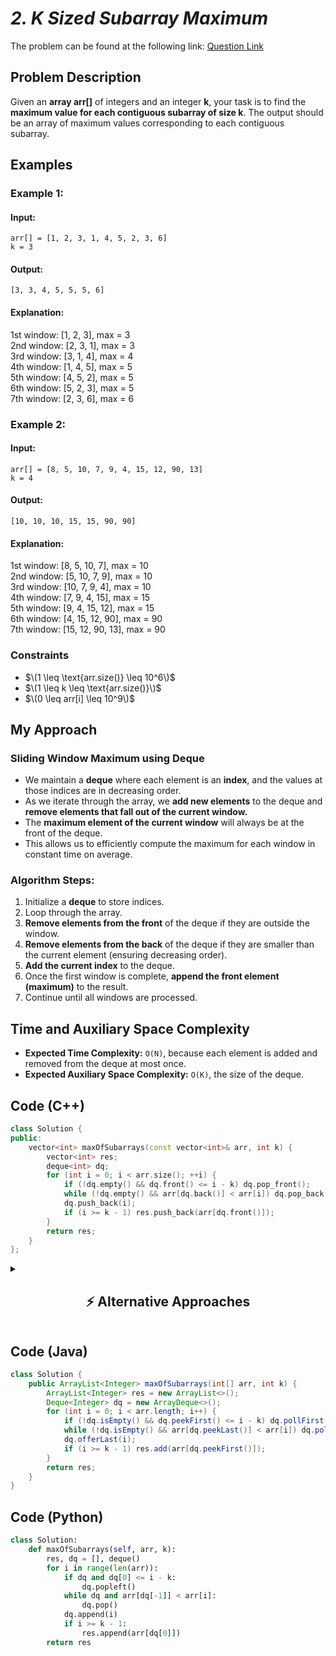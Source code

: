 # *2. K Sized Subarray Maximum*

The problem can be found at the following link: [Question Link](https://www.geeksforgeeks.org/problems/maximum-of-all-subarrays-of-size-k3101/1)


## **Problem Description**

Given an **array arr[]** of integers and an integer **k**, your task is to find the **maximum value for each contiguous subarray of size k**. The output should be an array of maximum values corresponding to each contiguous subarray.


## **Examples**

### **Example 1:**

#### **Input:**  
`arr[] = [1, 2, 3, 1, 4, 5, 2, 3, 6]`  
`k = 3`

#### **Output:**  
`[3, 3, 4, 5, 5, 5, 6]`

#### **Explanation:**  
1st window: [1, 2, 3], max = 3  
2nd window: [2, 3, 1], max = 3  
3rd window: [3, 1, 4], max = 4  
4th window: [1, 4, 5], max = 5  
5th window: [4, 5, 2], max = 5  
6th window: [5, 2, 3], max = 5  
7th window: [2, 3, 6], max = 6


### **Example 2:**

#### **Input:**  
`arr[] = [8, 5, 10, 7, 9, 4, 15, 12, 90, 13]`  
`k = 4`

#### **Output:**  
`[10, 10, 10, 15, 15, 90, 90]`

#### **Explanation:**  
1st window: [8, 5, 10, 7], max = 10  
2nd window: [5, 10, 7, 9], max = 10  
3rd window: [10, 7, 9, 4], max = 10  
4th window: [7, 9, 4, 15], max = 15  
5th window: [9, 4, 15, 12], max = 15  
6th window: [4, 15, 12, 90], max = 90  
7th window: [15, 12, 90, 13], max = 90


### **Constraints**  
- $\(1 \leq \text{arr.size()} \leq 10^6\)$  
- $\(1 \leq k \leq \text{arr.size()}\)$  
- $\(0 \leq arr[i] \leq 10^9\)$  


## **My Approach**

### **Sliding Window Maximum using Deque**

- We maintain a **deque** where each element is an **index**, and the values at those indices are in decreasing order.
- As we iterate through the array, we **add new elements** to the deque and **remove elements that fall out of the current window.**
- The **maximum element of the current window** will always be at the front of the deque.
- This allows us to efficiently compute the maximum for each window in constant time on average.

### **Algorithm Steps:**

1. Initialize a **deque** to store indices.
2. Loop through the array.
3. **Remove elements from the front** of the deque if they are outside the window.
4. **Remove elements from the back** of the deque if they are smaller than the current element (ensuring decreasing order).
5. **Add the current index** to the deque.
6. Once the first window is complete, **append the front element (maximum)** to the result.
7. Continue until all windows are processed.


## **Time and Auxiliary Space Complexity**

- **Expected Time Complexity:** `O(N)`, because each element is added and removed from the deque at most once.
- **Expected Auxiliary Space Complexity:** `O(K)`, the size of the deque.


## **Code (C++)**  

```cpp
class Solution {
public:
    vector<int> maxOfSubarrays(const vector<int>& arr, int k) {
        vector<int> res;
        deque<int> dq;
        for (int i = 0; i < arr.size(); ++i) {
            if (!dq.empty() && dq.front() <= i - k) dq.pop_front();
            while (!dq.empty() && arr[dq.back()] < arr[i]) dq.pop_back();
            dq.push_back(i);
            if (i >= k - 1) res.push_back(arr[dq.front()]);
        }
        return res;
    }
};
```

<details>  
  <summary><h2 align="center">⚡ Alternative Approaches</h2></summary>  

## **2️⃣ Using Priority Queue (O(N log K) Time, O(K) Space)**  
This approach uses a max-heap to maintain the maximum in each window.  

```cpp
class Solution {
public:
    vector<int> maxOfSubarrays(const vector<int>& arr, int k) {
        vector<int> res;
        priority_queue<pair<int, int>> pq;
        for (int i = 0; i < arr.size(); ++i) {
            pq.emplace(arr[i], i);
            if (i >= k - 1) {
                while (pq.top().second <= i - k) pq.pop();
                res.push_back(pq.top().first);
            }
        }
        return res;
    }
};
```
🔹 **Pros:** Simpler logic using a priority queue.  
🔹 **Cons:** Slightly slower due to O(log K) insertion/deletion operations.  

## **3️⃣ Using Multiset (O(N log K) Time, O(K) Space)**  
This approach leverages `multiset` for ordered window maximum.  

```cpp
class Solution {
public:
    vector<int> maxOfSubarrays(const vector<int>& arr, int k) {
        vector<int> res;
        multiset<int> window;
        for (int i = 0; i < arr.size(); ++i) {
            window.insert(arr[i]);
            if (i >= k - 1) {
                res.push_back(*window.rbegin());
                window.erase(window.find(arr[i - k + 1]));
            }
        }
        return res;
    }
};
```
🔹 **Pros:** Provides ordered elements inside the window.  
🔹 **Cons:** O(log K) insertion and deletion cause performance overhead.  

## **📊 Comparison of Approaches**  

| **Approach**              | ⏱️ **Time Complexity** | 🗂️ **Space Complexity** | ✅ **Pros**              | ⚠️ **Cons**                |
|--------------------------|---------------------|------------------|--------------------|------------------|
| **Deque (Optimal)**       | 🟢 O(N)             | 🟢 O(K)          | Fastest, minimal memory | None              |
| **Priority Queue**        | 🟡 O(N log K)       | 🟡 O(K)          | Simple to implement | Slower than deque |
| **Multiset**              | 🟡 O(N log K)       | 🟡 O(K)          | Maintains order    | Slower than deque |

## 💡 **Best Choice?**  
- ✅ **For optimal performance:** Deque-based approach (O(N) time, O(K) space).  
- ✅ **For priority order requirement:** Multiset-based approach.  
- ✅ **For easier implementation:** Priority queue approach.  

</details>  


## **Code (Java)** 

```java
class Solution {
    public ArrayList<Integer> maxOfSubarrays(int[] arr, int k) {
        ArrayList<Integer> res = new ArrayList<>();
        Deque<Integer> dq = new ArrayDeque<>();
        for (int i = 0; i < arr.length; i++) {
            if (!dq.isEmpty() && dq.peekFirst() <= i - k) dq.pollFirst();
            while (!dq.isEmpty() && arr[dq.peekLast()] < arr[i]) dq.pollLast();
            dq.offerLast(i);
            if (i >= k - 1) res.add(arr[dq.peekFirst()]);
        }
        return res;
    }
}
```


## **Code (Python)** 

```python
class Solution:
    def maxOfSubarrays(self, arr, k):
        res, dq = [], deque()
        for i in range(len(arr)):
            if dq and dq[0] <= i - k:
                dq.popleft()
            while dq and arr[dq[-1]] < arr[i]:
                dq.pop()
            dq.append(i)
            if i >= k - 1:
                res.append(arr[dq[0]])
        return res
```

